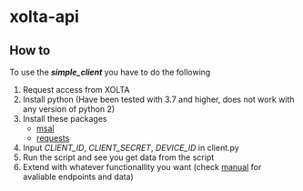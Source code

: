 # xolta-api

## How to
To use the ***simple_client*** you have to do the following

1. Request access from XOLTA
2. Install python (Have been tested with 3.7 and higher, does not work with any version of python 2)
2. Install these packages
    * [msal](https://pypi.org/project/msal/)
    * [requests](https://pypi.org/project/requests/)
3. Input *CLIENT_ID*, *CLIENT_SECRET*, *DEVICE_ID* in client.py
4. Run the script and see you get data from the script
5. Extend with whatever functionallity you want (check [manual](/docs/Xolta_API_Manual.pdf) for avaliable endpoints and data)


